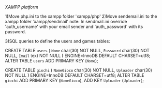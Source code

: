 *XAMPP platform*

1)Move php.ini to the xampp folder 'xampp/php'
2)Move sendemail.ini to the xampp folder 'xampp/sendmail'
note: In sendmail.ini override 'auth_username' with your email sender and 'auth_password' with its password.


3)SQL queries to define the users and games tables:


CREATE TABLE `users` (
  `Nome` char(30) NOT NULL,
  `Password` char(30) NOT NULL,
  `Email` text NOT NULL
) ENGINE=InnoDB DEFAULT CHARSET=utf8;
ALTER TABLE `users`
  ADD PRIMARY KEY (`Nome`);  
  
  
  
CREATE TABLE `giochi` (
  `NomeGioco` char(30) NOT NULL,
  `Uploader` char(30) NOT NULL
) ENGINE=InnoDB DEFAULT CHARSET=utf8;
ALTER TABLE `giochi`
  ADD PRIMARY KEY (`NomeGioco`),
  ADD KEY `Uploader` (`Uploader`);
